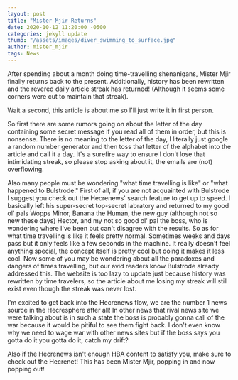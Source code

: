 ```yaml
---
layout: post
title: "Mister Mjir Returns"
date: 2020-10-12 11:20:00 -0500
categories: jekyll update
thumb: "/assets/images/diver_swimming_to_surface.jpg"
author: mister_mjir
tags: News
---
```


After spending about a month doing time-travelling shenanigans, Mister Mjir finally returns back to the present. Additionally, history has been rewritten and
the revered daily article streak has returned! (Although it seems some corners were cut to maintain that streak).

Wait a second, this article is about me so I'll just write it in first person.

So first there are some rumors going on about the letter of the day containing some secret message if you read all of them in order, but this is nonsense. There
is no meaning to the letter of the day, I literally just google a random number generator and then toss that letter of the alphabet into the article and call it a
day. It's a surefire way to ensure I don't lose that intimidating streak, so please stop asking about it, the emails are (not) overflowing.

Also many people must be wondering "what time travelling is like" or "what happened to Bulstrode." First of all, if you are not acquainted with Bulstrode I suggest
you check out the Hecrenews' search feature to get up to speed. I basically left his super-secret top-secret labratory and returned to my good ol' pals Wopps Minor,
Banana the Human, the new guy (although not so new these days) Hector, and my not so good ol' pal the boss, who is wondering where I've been but can't disagree with
the results. So as for what time travelling is like it feels pretty normal. Sometimes weeks and days pass but it only feels like a few seconds in the machine. It
really doesn't feel anything special, the concept itself is pretty cool but doing it makes it less cool. Now some of you may be wondering about all the paradoxes
and dangers of times travelling, but our avid readers know Bulstrode already addressed this. The website is too lazy to update just because history was rewritten
by time travelers, so the article about me losing my streak will still exist even though the streak was never lost.

I'm excited to get back into the Hecrenews flow, we are the number 1 news source in the Hecresphere after all! In other news that rival news site we were talking
about is in such a state the boss is probably gonna call of the war because it would be pitiful to see them fight back. I don't even know why we need to wage
war with other news sites but if the boss says you gotta do it you gotta do it, catch my drift?

Also if the Hecrenews isn't enough HBA content to satisfy you, make sure to check out the Hecrenet! This has been Mister Mjir, popping in and now popping out!

